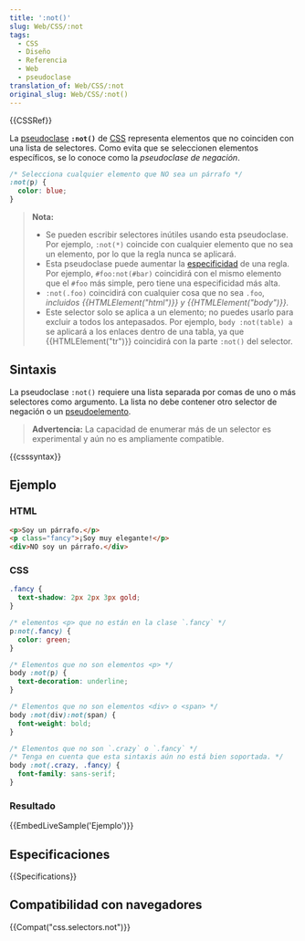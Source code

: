 ```yaml
---
title: ':not()'
slug: Web/CSS/:not
tags:
  - CSS
  - Diseño
  - Referencia
  - Web
  - pseudoclase
translation_of: Web/CSS/:not
original_slug: Web/CSS/:not()
---
```


{{CSSRef}}

La [pseudoclase](/es/docs/Web/CSS/Pseudo-classes) **`:not()`** de [CSS](/es/docs/Web/CSS) representa elementos que no coinciden con una lista de selectores. Como evita que se seleccionen elementos específicos, se lo conoce como la _pseudoclase de negación_.

```css
/* Selecciona cualquier elemento que NO sea un párrafo */
:not(p) {
  color: blue;
}
```

> **Nota:**
>
> - Se pueden escribir selectores inútiles usando esta pseudoclase. Por ejemplo, `:not(*)` coincide con cualquier elemento que no sea un elemento, por lo que la regla nunca se aplicará.
> - Esta pseudoclase puede aumentar la [especificidad](/es/docs/Web/CSS/Specificity) de una regla. Por ejemplo, `#foo:not(#bar)` coincidirá con el mismo elemento que el `#foo` más simple, pero tiene una especificidad más alta.
> - `:not(.foo)` coincidirá con cualquier cosa que no sea `.foo`, _incluidos {{HTMLElement("html")}} y {{HTMLElement("body")}}._
> - Este selector solo se aplica a un elemento; no puedes usarlo para excluir a todos los antepasados. Por ejemplo, `body :not(table) a` se aplicará a los enlaces dentro de una tabla, ya que {{HTMLElement("tr")}} coincidirá con la parte `:not()` del selector.

## Sintaxis

La pseudoclase `:not()` requiere una lista separada por comas de uno o más selectores como argumento. La lista no debe contener otro selector de negación o un [pseudoelemento](/es/docs/Web/CSS/Pseudo-elements).

> **Advertencia:** La capacidad de enumerar más de un selector es experimental y aún no es ampliamente compatible.

{{csssyntax}}

## Ejemplo

### HTML

```html
<p>Soy un párrafo.</p>
<p class="fancy">¡Soy muy elegante!</p>
<div>NO soy un párrafo.</div>
```

### CSS

```css
.fancy {
  text-shadow: 2px 2px 3px gold;
}

/* elementos <p> que no están en la clase `.fancy` */
p:not(.fancy) {
  color: green;
}

/* Elementos que no son elementos <p> */
body :not(p) {
  text-decoration: underline;
}

/* Elementos que no son elementos <div> o <span> */
body :not(div):not(span) {
  font-weight: bold;
}

/* Elementos que no son `.crazy` o `.fancy` */
/* Tenga en cuenta que esta sintaxis aún no está bien soportada. */
body :not(.crazy, .fancy) {
  font-family: sans-serif;
}
```

### Resultado

{{EmbedLiveSample('Ejemplo')}}

## Especificaciones

{{Specifications}}

## Compatibilidad con navegadores

{{Compat("css.selectors.not")}}
